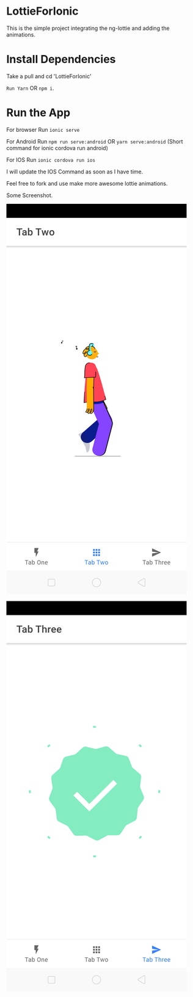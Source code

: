 # LottieForIonic
This is the simple project integrating the ng-lottie and adding the animations.

# Install Dependencies

Take a pull and cd 'LottieForIonic'

`Run Yarn` OR `npm i`.

# Run the App

For browser Run `ionic serve`

For Android Run `npm run serve:android` OR `yarn serve:android` (Short command for ionic cordova run android)

For IOS Run `ionic cordova run ios`

I will update the IOS Command as soon as I have time.

Feel free to fork and use make more awesome lottie animations.

Some Screenshot.

![Walking Man](https://github.com/HarshitChhipa/LottieForIonic/blob/master/src/assets/Screenshot_2019-10-15-22-49-07-57_2296933d8dceabb95a29c106f8c4543f.png)

![Success Checkbox](https://github.com/HarshitChhipa/LottieForIonic/blob/master/src/assets/Screenshot_2019-10-15-22-49-15-10_2296933d8dceabb95a29c106f8c4543f.png)
